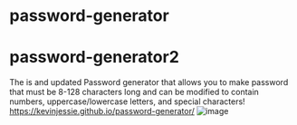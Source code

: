 # password-generator
# password-generator2
The is and updated Password generator that allows you to make password that must be 8-128 characters long and can be modified to contain numbers, uppercase/lowercase letters, and special characters! 
https://kevinjessie.github.io/password-generator/
![image](https://user-images.githubusercontent.com/101435897/218647926-cf9485ab-8419-4e11-8325-1707c0e8a32a.png)

